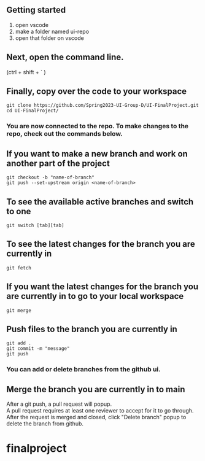 ## Getting started
1. open vscode
2. make a folder named ui-repo
3. open that folder on vscode

## Next, open the command line.
(ctrl + shift + ` )

## Finally, copy over the code to your workspace
```
git clone https://github.com/Spring2023-UI-Group-D/UI-FinalProject.git
cd UI-FinalProject/
```
### You are now connected to the repo. To make changes to the repo, check out the commands below.

## If you want to make a new branch and work on another part of the project
```
git checkout -b "name-of-branch"
git push --set-upstream origin <name-of-branch>
```

## To see the available active branches and switch to one
```
git switch [tab][tab]
```
## To see the latest changes for the branch you are currently in
```
git fetch
```
## If you want the latest changes for the branch you are currently in to go to your local workspace
```
git merge
```

## Push files to the branch you are currently in
```
git add . 
git commit -m "message"
git push
```
### You can add or delete branches from the github ui.

## Merge the branch you are currently in to main
After a git push, a pull request will popup.  
A pull request requires at least one reviewer to accept for it to go through.  
After the request is merged and closed, click "Delete branch" popup to delete the branch from github.

# finalproject
